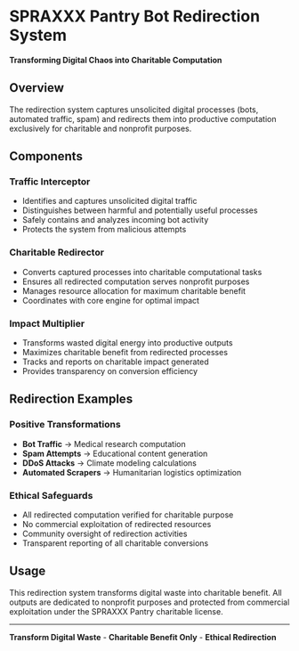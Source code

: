 # SPRAXXX Pantry Bot Redirection System

**Transforming Digital Chaos into Charitable Computation**

## Overview

The redirection system captures unsolicited digital processes (bots, automated traffic, spam) and redirects them into productive computation exclusively for charitable and nonprofit purposes.

## Components

### Traffic Interceptor
- Identifies and captures unsolicited digital traffic
- Distinguishes between harmful and potentially useful processes
- Safely contains and analyzes incoming bot activity
- Protects the system from malicious attempts

### Charitable Redirector
- Converts captured processes into charitable computational tasks
- Ensures all redirected computation serves nonprofit purposes
- Manages resource allocation for maximum charitable benefit
- Coordinates with core engine for optimal impact

### Impact Multiplier
- Transforms wasted digital energy into productive outputs
- Maximizes charitable benefit from redirected processes
- Tracks and reports on charitable impact generated
- Provides transparency on conversion efficiency

## Redirection Examples

### Positive Transformations
- **Bot Traffic** → Medical research computation
- **Spam Attempts** → Educational content generation
- **DDoS Attacks** → Climate modeling calculations
- **Automated Scrapers** → Humanitarian logistics optimization

### Ethical Safeguards
- All redirected computation verified for charitable purpose
- No commercial exploitation of redirected resources
- Community oversight of redirection activities
- Transparent reporting of all charitable conversions

## Usage

This redirection system transforms digital waste into charitable benefit. All outputs are dedicated to nonprofit purposes and protected from commercial exploitation under the SPRAXXX Pantry charitable license.

---

**Transform Digital Waste** - **Charitable Benefit Only** - **Ethical Redirection**